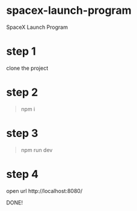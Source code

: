 # spacex-launch-program

SpaceX Launch Program

# step 1

clone the project

# step 2

> npm i

# step 3

> npm run dev

# step 4

open url http://localhost:8080/

DONE!
